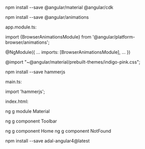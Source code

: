 npm install --save @angular/material @angular/cdk

npm install --save @angular/animations

app.module.ts:

import {BrowserAnimationsModule} from '@angular/platform-browser/animations';

@NgModule({
  ...
  imports: [BrowserAnimationsModule],
  ...
})

@import "~@angular/material/prebuilt-themes/indigo-pink.css";

npm install --save hammerjs

main.ts:

import 'hammerjs';

index.html:

<link href="https://fonts.googleapis.com/icon?family=Material+Icons" rel="stylesheet">





ng g module Material

ng g component Toolbar

ng g component Home
ng g component NotFound


npm install --save adal-angular4@latest